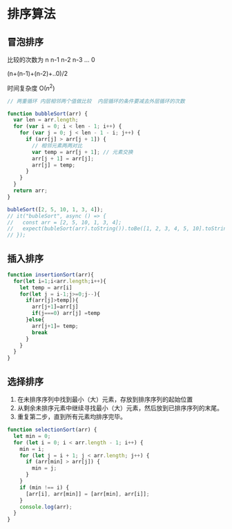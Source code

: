 # 排序算法

## 冒泡排序

比较的次数为 n n-1 n-2 n-3 ... 0

(n+(n-1)+(n-2)+..0)/2

时间复杂度 O($n^2$)

```js
// 两重循环 内层相邻两个值做比较  内层循环的条件要减去外层循环的次数

function bubbleSort(arr) {
  var len = arr.length;
  for (var i = 0; i < len - 1; i++) {
    for (var j = 0; j < len - 1 - i; j++) {
      if (arr[j] > arr[j + 1]) {
        // 相邻元素两两对比
        var temp = arr[j + 1]; // 元素交换
        arr[j + 1] = arr[j];
        arr[j] = temp;
      }
    }
  }
  return arr;
}

bubleSort([2, 5, 10, 1, 3, 4]);
// it("bubleSort", async () => {
//   const arr = [2, 5, 10, 1, 3, 4];
//   expect(bubleSort(arr).toString()).toBe([1, 2, 3, 4, 5, 10].toString());
// });
```

## 插入排序

```js
function insertionSort(arr){
  for(let i=1;i<arr.length;i++){
    let temp = arr[i]
    for(let j = i-1;j>=0;j--){
      if(arr[j]>temp]){
        arr[j+1]=arr[j]
        if(j===0) arr[j] =temp
      }else{
        arr[j+1]= temp;
        break
      }
    }
  }
}

```

## 选择排序

1. 在未排序序列中找到最小（大）元素，存放到排序序列的起始位置
2. 从剩余未排序元素中继续寻找最小（大）元素，然后放到已排序序列的末尾。
3. 重复第二步，直到所有元素均排序完毕。

```js
function selectionSort(arr) {
  let min = 0;
  for (let i = 0; i < arr.length - 1; i++) {
    min = i;
    for (let j = i + 1; j < arr.length; j++) {
      if (arr[min] > arr[j]) {
        min = j;
      }
    }
    if (min !== i) {
      [arr[i], arr[min]] = [arr[min], arr[i]];
    }
    console.log(arr);
  }
}
```